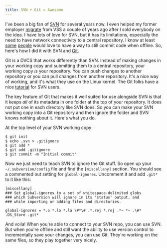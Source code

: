 ```yaml
---
title: SVN + Git = Awesome
---
```

I've been a big fan of [SVN][1] for several years now. I even helped my former
employer [migrate][2] from VSS a couple of years ago after I sold everybody on
the idea. I have lots of love for SVN, but it has its limitations, especially
the need to have network connectivity to a central repository. I know at least
[some][3] [people][4] would love to have a way to still commit code when
offline. So, here's how I did it with SVN and [Git][5].

Git is a DVCS that works differently than SVN. Instead of making changes in
your working copy and submitting them to a central repository, your working
copy _is_ your repository. You can push changes to another repository or you
can pull changes from another repository. It's a nice way of working, and it's
what they use on the Linux kernel. The Git folks have a nice [tutorial][6] for
SVN users.

The key feature of Git that makes it well suited for use alongside SVN is that
it keeps _all_ of its metadata in one folder at the top of your repository. It
does not put one in each directory like SVN does. So you can make your SVN
working copy into a Git repository and then ignore the folder and SVN knows
nothing about it. Here's what you do.

At the top level of your SVN working copy:

~~~~ {.code}
$ git init
$ echo .svn > .gitignore
$ git add *
$ git add .gitignore
$ git commit -m "Initial commit"
~~~~

Now we just need to teach SVN to ignore the Git stuff. So open up your
`~/.subversion/config` file and find the `[miscellany]` section. You should
see a commented out setting for `global-ignores`. Uncomment it and add `.git*`
to it like this:

~~~~ {.code}
[miscellany]
### Set global-ignores to a set of whitespace-delimited globs
### which Subversion will ignore in its 'status' output, and
### while importing or adding files and directories.

global-ignores = *.o *.lo *.la \#*\# .*.rej *.rej .*~ *~ .\#* .DS_Store .git*
~~~~

And voila! When you're able to connect to your SVN repo, you can use SVN. But
when you're offline and still want the ability to use version control to
incrementally save your changes, you can use Git. They're working on the same
files, so they play together very nicely.

   [1]: http://subversion.tigris.org

   [2]: /2005/10/26/now-powered-by-subversion.html

   [3]: http://blog.excastle.com

   [4]: http://blog.briankohrs.com

   [5]: http://git.or.cz/

   [6]: http://git.or.cz/course/svn.html

